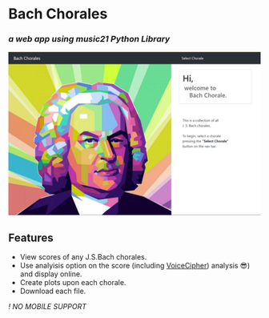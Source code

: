 # Bach Chorales
### _a web app using music21 Python Library_ 
![Preview](https://github.com/matiasnm/bachChorale/blob/main/readme.png)

## Features

- View scores of any J.S.Bach chorales.
- Use analyisis option on the score (including [VoiceCipher](https://github.com/matiasnm/voiceCipher)) analysis 😎) and display online.
- Create plots upon each chorale.
- Download each file.

_! NO MOBILE SUPPORT_